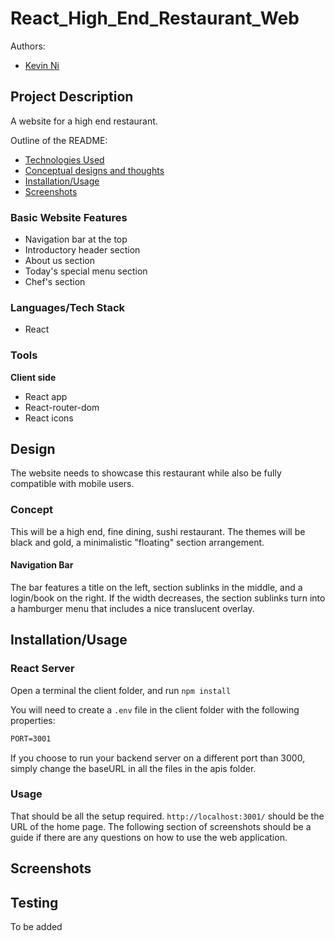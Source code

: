 # React_High_End_Restaurant_Web

 Authors: 
 - [Kevin Ni](https://github.com/Keeevini)

## Project Description

A website for a high end restaurant.

Outline of the README:
- [Technologies Used](#LanguagesTech-Stack)
- [Conceptual designs and thoughts](#Design)
- [Installation/Usage](#InstallationUsage)
- [Screenshots](#Screenshots)

### Basic Website Features
- Navigation bar at the top
- Introductory header section
- About us section
- Today's special menu section
- Chef's section

### Languages/Tech Stack
- React

### Tools

**Client side**
- React app
- React-router-dom
- React icons

## Design
The website needs to showcase this restaurant while also be fully compatible with mobile users.

### Concept
This will be a high end, fine dining, sushi restaurant. The themes will be black and gold, a minimalistic "floating" section arrangement.

#### Navigation Bar

The bar features a title on the left, section sublinks in the middle, and a login/book on the right. If the width decreases, the section sublinks turn into a hamburger menu that includes a nice translucent overlay.

## Installation/Usage

### React Server
Open a terminal the client folder, and run `npm install`

You will need to create a `.env` file in the client folder with the following properties:
```txt
PORT=3001
```

If you choose to run your backend server on a different port than 3000, simply change the baseURL in all the files in the apis folder.

### Usage
That should be all the setup required. `http://localhost:3001/` should be the URL of the home page. The following section of screenshots should be a guide if there are any questions on how to use the web application.

## Screenshots

## Testing
To be added
